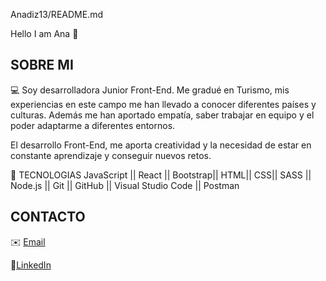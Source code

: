 Anadiz13/README.md

Hello I am Ana  👋



## SOBRE MI

💻 Soy desarrolladora Junior Front-End. Me gradué en Turismo, mis experiencias en este campo me han llevado a conocer diferentes países y culturas. Además me han aportado empatía, saber trabajar en equipo y el poder adaptarme a diferentes entornos.

El desarrollo Front-End, me aporta creatividad y la necesidad de estar en constante aprendizaje y conseguir nuevos retos.


🔧 TECNOLOGIAS JavaScript || React || Bootstrap|| HTML|| CSS|| SASS || Node.js || Git || GitHub  || Visual Studio Code || Postman



## CONTACTO
✉️ [Email](mailto:diz.bermejo.ana@gmail.com?subject=[GitHub])

📌[LinkedIn](https://www.linkedin.com/in/ana-diz-bermejo)  
   
   

